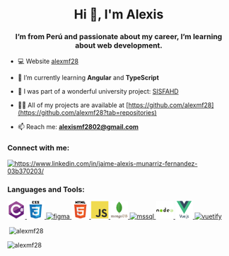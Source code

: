<h1 align="center">Hi 👋, I'm Alexis</h1>
<h3 align="center">I’m from Perú and passionate about my career, I’m learning about web development.</h3>

- 💻 Website [alexmf28](https://wonderful-joliot-3657ed.netlify.app)

- 🌱 I’m currently learning **Angular** and **TypeScript**

- 👯 I was part of a wonderful university project: [SISFAHD](https://github.com/anderasdfg/sisfahd-front)

- 👨‍💻 All of my projects are available at [https://github.com/alexmf28](https://github.com/alexmf28?tab=repositories)

- 📫 Reach me: **alexismf2802@gmail.com**

<h3 align="left">Connect with me:</h3>
<p align="left">
<a href="https://www.linkedin.com/in/jaime-alexis-munarriz-fernandez-03b370203" target="blank"><img align="center" src="https://raw.githubusercontent.com/rahuldkjain/github-profile-readme-generator/master/src/images/icons/Social/linked-in-alt.svg" alt="https://www.linkedin.com/in/jaime-alexis-munarriz-fernandez-03b370203/" height="30" width="40" /></a>

</p>

<h3 align="left">Languages and Tools:</h3>
<p align="left">  <a href="https://www.w3schools.com/cs/" target="_blank" rel="noreferrer"> <img src="https://raw.githubusercontent.com/devicons/devicon/master/icons/csharp/csharp-original.svg" alt="csharp" width="40" height="40"/> </a> <a href="https://www.w3schools.com/css/" target="_blank" rel="noreferrer"> <img src="https://raw.githubusercontent.com/devicons/devicon/master/icons/css3/css3-original-wordmark.svg" alt="css3" width="40" height="40"/> </a> <a href="https://www.figma.com/" target="_blank" rel="noreferrer"> <img src="https://www.vectorlogo.zone/logos/figma/figma-icon.svg" alt="figma" width="40" height="40"/> </a> <a href="https://www.w3.org/html/" target="_blank" rel="noreferrer"> <img src="https://raw.githubusercontent.com/devicons/devicon/master/icons/html5/html5-original-wordmark.svg" alt="html5" width="40" height="40"/> </a> <a href="https://developer.mozilla.org/en-US/docs/Web/JavaScript" target="_blank" rel="noreferrer"> <img src="https://raw.githubusercontent.com/devicons/devicon/master/icons/javascript/javascript-original.svg" alt="javascript" width="40" height="40"/> </a> <a href="https://www.mongodb.com/" target="_blank" rel="noreferrer"> <img src="https://raw.githubusercontent.com/devicons/devicon/master/icons/mongodb/mongodb-original-wordmark.svg" alt="mongodb" width="40" height="40"/> </a> <a href="https://www.microsoft.com/en-us/sql-server" target="_blank" rel="noreferrer"> <img src="https://www.svgrepo.com/show/303229/microsoft-sql-server-logo.svg" alt="mssql" width="40" height="40"/> </a> <a href="https://nodejs.org" target="_blank" rel="noreferrer"> <img src="https://raw.githubusercontent.com/devicons/devicon/master/icons/nodejs/nodejs-original-wordmark.svg" alt="nodejs" width="40" height="40"/> </a> <a href="https://vuejs.org/" target="_blank" rel="noreferrer"> <img src="https://raw.githubusercontent.com/devicons/devicon/master/icons/vuejs/vuejs-original-wordmark.svg" alt="vuejs" width="40" height="40"/> </a> <a href="https://vuetifyjs.com/en/" target="_blank" rel="noreferrer"> <img src="https://bestofjs.org/logos/vuetify.svg" alt="vuetify" width="40" height="40"/> </a></p>

<p>&nbsp;<img align="center" src="https://github-readme-stats.vercel.app/api?username=alexmf28&show_icons=true&locale=en" alt="alexmf28" /></p>

<p><img align="center" src="https://github-readme-streak-stats.herokuapp.com/?user=alexmf28&" alt="alexmf28" /></p>
